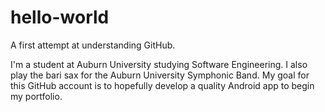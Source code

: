 # hello-world
A first attempt at understanding GitHub.

I'm a student at Auburn University studying Software Engineering. I also play the bari sax for the Auburn University Symphonic Band. My goal for this GitHub account is to hopefully develop a quality Android app to begin my portfolio.
